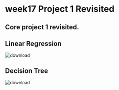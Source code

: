 # week17 Project 1 Revisited
 ## Core project 1 revisited.
 
## Linear Regression

![download](https://github.com/Luz-Dobbins/week17-Project-1-Revisited/assets/123646377/50535278-44c2-4c8d-a402-21943c5c65b8)

## Decision Tree

![download](https://github.com/Luz-Dobbins/week17-Project-1-Revisited/assets/123646377/a3aa34ae-5aa6-4b31-8c7c-4a5ec42f8684)
